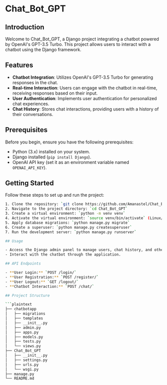 # Chat_Bot_GPT

## Introduction

Welcome to Chat_Bot_GPT, a Django project integrating a chatbot powered by OpenAI's GPT-3.5 Turbo. This project allows users to interact with a chatbot using the Django framework.

## Features

- **Chatbot Integration**: Utilizes OpenAI's GPT-3.5 Turbo for generating responses in the chat.
- **Real-time Interaction**: Users can engage with the chatbot in real-time, receiving responses based on their input.
- **User Authentication**: Implements user authentication for personalized chat experiences.
- **Chat History**: Stores chat interactions, providing users with a history of their conversations.

## Prerequisites

Before you begin, ensure you have the following prerequisites:

- Python (3.x) installed on your system.
- Django installed (`pip install Django`).
- OpenAI API key (set it as an environment variable named `OPENAI_API_KEY`).

## Getting Started

Follow these steps to set up and run the project:

```bash
1. Clone the repository: `git clone https://github.com/Amanastel/Chat_Bot_GPT.git`
2. Navigate to the project directory: `cd Chat_Bot_GPT`
3. Create a virtual environment: `python -m venv venv`
4. Activate the virtual environment: `source venv/bin/activate` (Linux/Mac) or `venv\Scripts\activate` (Windows)
5. Apply database migrations: `python manage.py migrate`
6. Create a superuser: `python manage.py createsuperuser`
7. Run the development server: `python manage.py runserver`

## Usage

- Access the Django admin panel to manage users, chat history, and other features: [http://localhost:8000/admin/](http://localhost:8000/admin/)
- Interact with the chatbot through the application.

## API Endpoints

- **User Login:** `POST /login/`
- **User Registration:** `POST /register/`
- **User Logout:** `GET /logout/`
- **Chatbot Interaction:** `POST /chat/`

## Project Structure

```plaintext
├── chatbotapp
│   ├── migrations
│   ├── templates
│   ├── __init__.py
│   ├── admin.py
│   ├── apps.py
│   ├── models.py
│   ├── tests.py
│   └── views.py
├── Chat_Bot_GPT
│   ├── __init__.py
│   ├── settings.py
│   ├── urls.py
│   └── wsgi.py
├── manage.py
└── README.md
